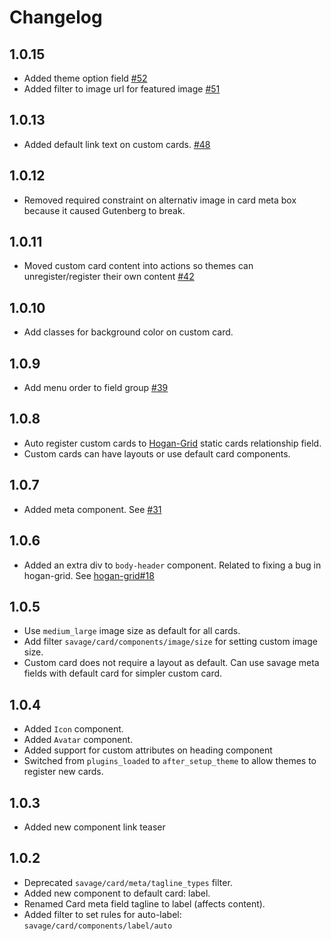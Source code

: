 # Changelog

## 1.0.15
- Added theme option field [#52](https://github.com/DekodeInteraktiv/savage-cards/pull/52)
- Added filter to image url for featured image [#51](https://github.com/DekodeInteraktiv/savage-cards/pull/51)

## 1.0.13
- Added default link text on custom cards. [#48](https://github.com/DekodeInteraktiv/savage-cards/pull/48)

## 1.0.12
- Removed required constraint on alternativ image in card meta box because it caused Gutenberg to break.

## 1.0.11
- Moved custom card content into actions so themes can unregister/register their own content [#42](https://github.com/DekodeInteraktiv/savage-cards/pull/42)

## 1.0.10
- Add classes for background color on custom card.

## 1.0.9
- Add menu order to field group [#39](https://github.com/DekodeInteraktiv/savage-cards/pull/39)

## 1.0.8
- Auto register custom cards to [Hogan-Grid](https://github.com/DekodeInteraktiv/hogan-grid) static cards relationship field.
- Custom cards can have layouts or use default card components.

## 1.0.7
- Added meta component. See [#31](https://github.com/DekodeInteraktiv/savage-cards/pull/31)

## 1.0.6
- Added an extra div to `body-header` component. Related to fixing a bug in hogan-grid. See [hogan-grid#18](https://github.com/DekodeInteraktiv/hogan-grid/issues/18)

## 1.0.5
- Use `medium_large` image size as default for all cards.
- Add filter `savage/card/components/image/size` for setting custom image size.
- Custom card does not require a layout as default. Can use savage meta fields with default card for simpler custom card.

## 1.0.4
- Added `Icon` component.
- Added `Avatar` component.
- Added support for custom attributes on heading component
- Switched from `plugins_loaded` to `after_setup_theme` to allow themes to register new cards.

## 1.0.3
- Added new component link teaser

## 1.0.2
- Deprecated `savage/card/meta/tagline_types` filter.
- Added new component to default card: label.
- Renamed Card meta field tagline to label (affects content).
- Added filter to set rules for auto-label: `savage/card/components/label/auto`
